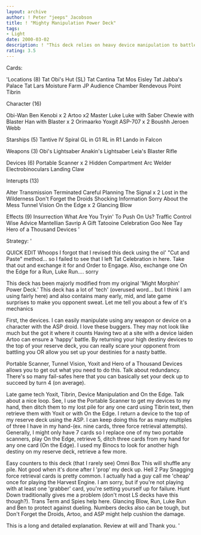```yaml
---
layout: archive
author: ! Peter "jeeps" Jacobson
title: ! "Mighty Manipulation Power Deck"
tags:
- Light
date: 2000-03-02
description: ! "This deck relies on heavy device manipulation to battle and retrieve force.  Fun to play and tournament ready."
rating: 3.5
---
```

Cards: 

'Locations (8)
Tat Obi's Hut (SL)
Tat Cantina
Tat Mos Eisley
Tat Jabba's Palace
Tat Lars Moisture Farm
JP Audience Chamber
Rendevous Point
Tibrin

Character (16)

Obi-Wan
Ben Kenobi x 2
Artoo x2
Master Luke
Luke with Saber
Chewie with Blaster
Han with Blaster x 2
Orimaarko
Yoxgit
ASP-707 x 2
Boushh
Jeroen Webb

Starships (5)
Tantive IV
Spiral
GL in G1
RL in R1
Lando in Falcon

Weapons (3)
Obi's Lightsaber
Anakin's Lightsaber
Leia's Blaster Rifle

Devices (6)
Portable Scanner x 2
Hidden Compartment
Arc Welder
Electrobinoculars
Landing Claw

Interupts (13)

Alter
Transmission Terminated
Careful Planning
The Signal x 2
Lost in the Wilderness
Don't Forget the Droids
Shocking Information
Sorry About the Mess
Tunnel Vision
On the Edge x 2
Glancing Blow

Effects (9)
Insurrection
What Are You Tryin' To Push On Us?
Traffic Control
Wise Advice
Mantellian Savrip
A Gift
Tatooine Celebration
Goo Nee Tay
Hero of a Thousand Devices '

Strategy: '

QUICK EDIT  Whoops  I forgot that I revised this deck using the ol' "Cut and Paste" method... so I failed to see that I left Tat Celebration in here.  Take that out and exchange it for and Order to Engage.  Also, exchange one On the Edge for a Run, Luke Run....  sorry

This deck has been majorly modified from my original 'Might Morphin' Power Deck.'  This deck has a lot of 'tech' (overused word... but I think I am using fairly here) and also contains many early, mid, and late game surprises to make you opponent sweat.  Let me tell you about a few of it's mechanics

First, the devices.  I can easily manipulate using any weapon or device on a character with the ASP droid.  I love these buggers.  They may not look like much but the got it where it counts	Having two at a site with a device laiden Artoo can ensure a 'happy' battle.	By returning your high destiny devices to the top of your reserve deck, you can really scare your opponent from battling you OR allow you set up your destinies for a nasty battle.

Portable Scanner, Tunnel Vision, Yoxit and Hero of a Thousand Devices allows you to get out what you need to do this.  Talk about redundancy.  There's so many fail-safes here that you can basically set your deck up to succeed by turn 4 (on average).

Late game tech  Yoxit, Tibrin, Device Manipulation and On the Edge.  Talk about a nice loop. See, I use the Portable Scanner to get my devices to my hand, then ditch them to my lost pile for any one card using Tibrin text, then retrieve them with Yoxit or with On the Edge.  I return a device to the top of my reserve deck using the ASP.  I can keep doing this for as many multiples of three I have in my hand-(ex. nine cards, three force retrieval attempts).  Generally, I might only have 7 cards so I replace one of my two portable scanners, play On the Edge, retrieve 5, ditch three cards from my hand for any one card (On the Edge).  I used my Binocs to look for another high destiny on my reserve deck, retrieve a few more.

Easy counters to this deck (that I rarely see)
Omni Box  This will shuffle any pile.	Not good when it's done after I 'prop' my deck up.
Hell 2 Pay  Snagging force retrieval cards is pretty common.  I actually had a guy call me 'cheap' once for playing the Harvest Engine.  I am sorry, but if you're not playing with at least one 'grabber' card, you're setting yourself up for failure.
Hunt Down traditionally gives me a problem (don't most LS decks have this though?).  Trans Term and Spies help here.  Glancing Blow, Run, Luke Run and Ben to protect against dueling.
Numbers decks also can be tough, but Don't Forget the Droids, Artoo, and ASP might help cushion the damage.

This is a long and detailed explanation.  Review at will and Thank you.  '
